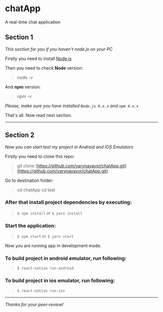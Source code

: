 # chatApp
A real-time chat application

## Section 1
*This section for you if you haven't node.js on your PC*

Firstly you need to install [Node.js](https://nodejs.org/en/)

Then you need to check **Node** version:
>node -v

And **npm** version:
>npm -v

*Please, make sure you have installed `Node.js 6.x.x` and `npm 4.x.x`*

That's all. Now read next section.

***

## Section 2
*Now you can start test my project in Android and IOS Emulators*

Firstly you need to clone this repo:
>git clone [https://github.com/yarynayavor/chatApp.git](https://github.com/yarynayavor/chatApp.git)

Go to destination folder:
>cd chatApp
>cd test

### After that install project dependencies by executing:

> `$ npm install` or `$ yarn install`

### Start the application:

> `$ npm start` or `$ yarn start`

Now you are running app in development mode.

### To build project in android emulator, run following:

> `$ react-native run-android` 

### To build project in ios emulator, run following:
> `$ react-native run-ios` 

***

*Thanks for your peer-review!*
